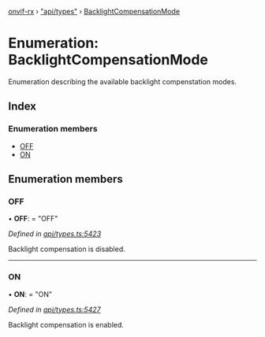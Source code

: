 [onvif-rx](../README.md) › ["api/types"](../modules/_api_types_.md) › [BacklightCompensationMode](_api_types_.backlightcompensationmode.md)

# Enumeration: BacklightCompensationMode

Enumeration describing the available backlight compenstation modes.

## Index

### Enumeration members

* [OFF](_api_types_.backlightcompensationmode.md#off)
* [ON](_api_types_.backlightcompensationmode.md#on)

## Enumeration members

###  OFF

• **OFF**: = "OFF"

*Defined in [api/types.ts:5423](https://github.com/patrickmichalina/onvif-rx/blob/3e9b152/src/api/types.ts#L5423)*

Backlight compensation is disabled.

___

###  ON

• **ON**: = "ON"

*Defined in [api/types.ts:5427](https://github.com/patrickmichalina/onvif-rx/blob/3e9b152/src/api/types.ts#L5427)*

Backlight compensation is enabled.
